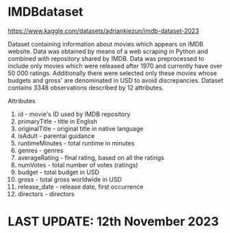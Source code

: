 # IMDBdataset

https://www.kaggle.com/datasets/adriankiezun/imdb-dataset-2023

Dataset containing information about movies which appears on IMDB website. Data was obtained by means of a web scraping in Python and combined with repository shared by IMDB. Data was preprocessed to include only movies which were released after 1970 and currently have over 50 000 ratings. Additionally there were selected only these movies whose budgets and gross' are denominated in USD to avoid discrepancies. Dataset contains 3348 observations described by 12 attributes.

Attributes

1. id - movie's ID used by IMDB repository
2. primaryTitle - title in English
3. originalTitle - original title in native language
4. isAdult - parental guidance
5. runtimeMinutes - total runtime in minutes
6. genres - genres
7. averageRating - final rating, based on all the ratings
8. numVotes - total number of votes (ratings)
9. budget - total budget in USD
10. gross - total gross worldwide in USD
11. release_date - release date, first occurrence
12. directors - directors

# LAST UPDATE: 12th November 2023
